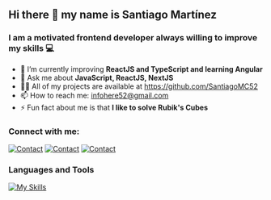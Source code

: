 ## Hi there 👋 my name is Santiago Martínez

### I am a motivated frontend developer always willing to improve my skills 💻

- 🌱 I’m currently improving **ReactJS and TypeScript and learning Angular**
- 💬 Ask me about **JavaScript, ReactJS, NextJS**
- 👨‍💻 All of my projects are available at https://github.com/SantiagoMC52
- 📫 How to reach me: infohere52@gmail.com
- ⚡ Fun fact about me is that **I like to solve Rubik's Cubes**

### Connect with me:
[![Contact](https://skillicons.dev/icons?i=linkedin)](https://www.linkedin.com/in/santiago-martinez-correa/)
[![Contact](https://skillicons.dev/icons?i=stackoverflow)](https://stackoverflow.com/users/11095009/s-marx)
[![Contact](https://skillicons.dev/icons?i=github)](https://github.com/SantiagoMC52)

### Languages and Tools
[![My Skills](https://skillicons.dev/icons?i=html,css,js,bootstrap,express,figma,firebase,git,jest,materialui,mongodb,mysql,nextjs,nodejs,react,redux,styledcomponents,ts,vercel,vscode)](https://skillicons.dev)

